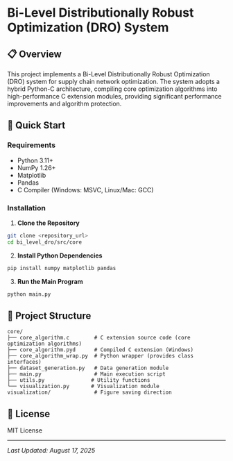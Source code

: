 # Bi-Level Distributionally Robust Optimization (DRO) System

## 📋 Overview

This project implements a Bi-Level Distributionally Robust Optimization (DRO) system for supply chain network optimization. The system adopts a hybrid Python-C architecture, compiling core optimization algorithms into high-performance C extension modules, providing significant performance improvements and algorithm protection.

## 🚀 Quick Start

### Requirements

- Python 3.11+
- NumPy 1.26+
- Matplotlib
- Pandas
- C Compiler (Windows: MSVC, Linux/Mac: GCC)

### Installation

1. **Clone the Repository**
```bash
git clone <repository_url>
cd bi_level_dro/src/core
```

2. **Install Python Dependencies**
```bash
pip install numpy matplotlib pandas
```

3. **Run the Main Program**
```bash
python main.py
```

## 📁 Project Structure

```
core/
├── core_algorithm.c        # C extension source code (core optimization algorithms)
├── core_algorithm.pyd      # Compiled C extension (Windows)
├── core_algorithm_wrap.py  # Python wrapper (provides class interfaces)
├── dataset_generation.py   # Data generation module
├── main.py                 # Main execution script
├── utils.py               # Utility functions
└── visualization.py       # Visualization module
visualization/              # Figure saving direction
```


## 📄 License

MIT License

---

*Last Updated: August 17, 2025*
